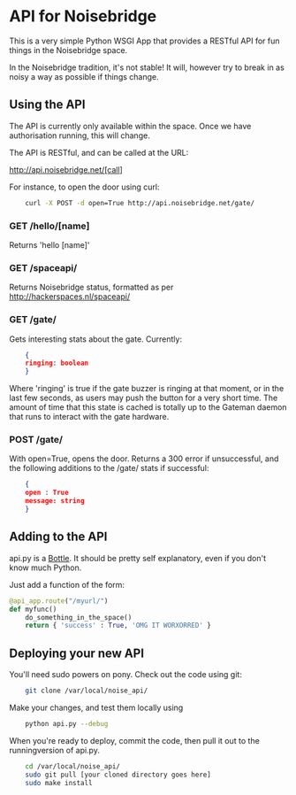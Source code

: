 API for Noisebridge
===================

This is a very simple Python WSGI App that provides a RESTful API for fun things in the Noisebridge space.

In the Noisebridge tradition, it's not stable! It will, however try to break in
as noisy a way as possible if things change.

Using the API
-------------

The API is currently only available within the space. Once we have
authorisation running, this will change.

The API is RESTful, and can be called at the URL:

http://api.noisebridge.net/[call]

For instance, to open the door using curl:

```bash
    curl -X POST -d open=True http://api.noisebridge.net/gate/
```

### GET /hello/[name]

Returns 'hello [name]'

### GET /spaceapi/

Returns Noisebridge status, formatted as per http://hackerspaces.nl/spaceapi/

### GET /gate/

Gets interesting stats about the gate. Currently:

```json
    {
    ringing: boolean
    }
```

Where 'ringing' is true if the gate buzzer is ringing at that moment, or in the
last few seconds, as users may push the button for a very short time. The
amount of time that this state is cached is totally up to the Gateman daemon
that runs to interact with the gate hardware.

### POST /gate/ 

With open=True, opens the door. Returns a 300 error if unsuccessful, and
the following additions to the /gate/ stats if successful:

```json
    {
    open : True
    message: string
    }
```

Adding to the API
-----------------

api.py is a [Bottle](http://bottlepy.org/docs/dev/). It should be pretty self
explanatory, even if you don't know much Python.

Just add a function of the form:

```python
@api_app.route("/myurl/")
def myfunc()
    do_something_in_the_space()
    return { 'success' : True, 'OMG IT WORXORRED' }
```

Deploying your new API
----------------------

You'll need sudo powers on pony. Check out the code using git:

```bash
    git clone /var/local/noise_api/
```

Make your changes, and test them locally using 

```bash
    python api.py --debug
```

When you're ready to deploy, commit the code, then pull it out to the runningversion of api.py.

```bash
    cd /var/local/noise_api/
    sudo git pull [your cloned directory goes here]
    sudo make install
```

